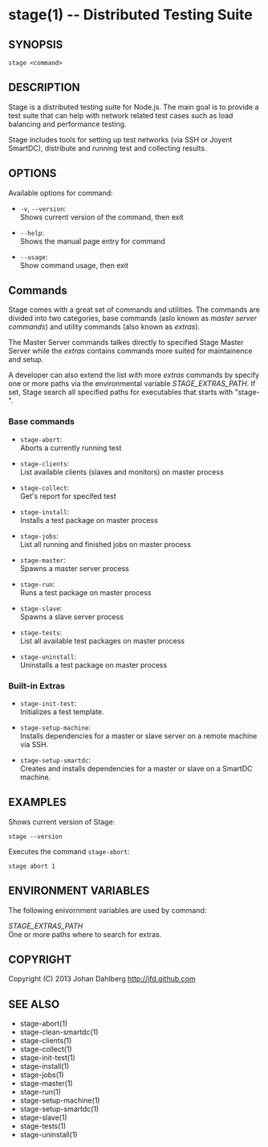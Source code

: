 stage(1) -- Distributed Testing Suite
=====================================

## SYNOPSIS

    stage <command>

## DESCRIPTION

Stage is a distributed testing suite for Node.js. The main goal is to provide a test suite that can help with network related test cases such as load balancing and performance testing.

Stage includes tools for setting up test networks (via SSH or Joyent SmartDC), distribute and running test and collecting results.

## OPTIONS

Available options for command:

* `-v`, `--version`:  
    Shows current version of the command, then exit

* `--help`:  
    Shows the manual page entry for command

* `--usage`:  
    Show command usage, then exit


## Commands

Stage comes with a great set of commands and utilities. The commands are divided into two categories, base commands (aslo known as _master server commands_) and utility commands (also known as _extras_).

The Master Server commands talkes directly to specified Stage Master Server while the _extras_ contains commands more suited for maintainence and setup. 

A developer can also extend the list with more _extras_ commands by specify one or more paths via the environmental variable *STAGE_EXTRAS_PATH*. If set, Stage search all specified paths for executables that starts with "stage-".


### Base commands

* `stage-abort`:  
    Aborts a currently running test

* `stage-clients`:  
    List available clients (slaves and monitors) on master process

* `stage-collect`:  
    Get's report for specifed test

* `stage-install`:  
    Installs a test package on master process

* `stage-jobs`:  
    List all running and finished jobs on master process

* `stage-master`:  
    Spawns a master server process

* `stage-run`:  
    Runs a test package on master process

* `stage-slave`:  
    Spawns a slave server process

* `stage-tests`:  
    List all available test packages on master process

* `stage-uninstall`:  
    Uninstalls a test package on master process


### Built-in Extras

* `stage-init-test`:  
    Initializes a test template.

* `stage-setup-machine`:  
    Installs dependencies for a master or slave server on a remote machine via SSH.

* `stage-setup-smartdc`:  
    Creates and installs dependencies for a master or slave on a SmartDC machine.


## EXAMPLES

Shows current version of Stage:

    stage --version

Executes the command `stage-abort`:

    stage abort 1

## ENVIRONMENT VARIABLES

The following enivornment variables are used by command:

  *STAGE\_EXTRAS\_PATH*  
  One or more paths where to search for extras.

## COPYRIGHT

Copyright (C) 2013 Johan Dahlberg <http://jfd.github.com>

## SEE ALSO

* stage-abort(1)
* stage-clean-smartdc(1)
* stage-clients(1)
* stage-collect(1)
* stage-init-test(1)
* stage-install(1)
* stage-jobs(1)
* stage-master(1)
* stage-run(1)
* stage-setup-machine(1)
* stage-setup-smartdc(1)
* stage-slave(1)
* stage-tests(1)
* stage-uninstall(1)
